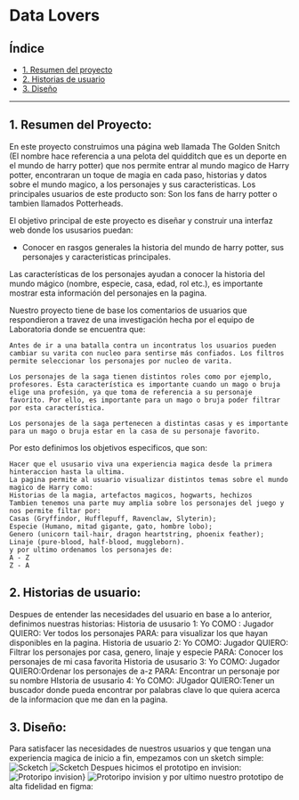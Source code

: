 # Data Lovers

## Índice

* [1. Resumen del proyecto](#1-resumen-del-proyecto)
* [2. Historias de usuario](#2-historias-de-usuario)
* [3. Diseño](#3-Diseño)

***

## 1. Resumen del Proyecto:

En este proyecto construimos una página web llamada The Golden Snitch (El nombre hace referencia a una pelota del quidditch que es un deporte en el mundo de harry potter) que nos permite entrar al mundo magico de Harry potter, encontraran un toque de magia en cada paso, historias y datos sobre el mundo magico, a los personajes y sus caracteristicas.
Los principales usuarios de este producto son: Son los fans de harry potter o tambien llamados Potterheads.

El objetivo principal de este proyecto es diseñar y construir una interfaz web donde los ususarios puedan:
 
 - Conocer en rasgos generales la historia del mundo de harry potter, sus personajes y caracteristicas principales.
    
Las características de los personajes ayudan a conocer la historia del mundo mágico (nombre, especie, casa, edad, rol etc.), es importante mostrar esta información del personajes en la pagina.

Nuestro proyecto tiene de base los comentarios de usuarios que respondieron a travez de una investigación hecha por el equipo de Laboratoria donde se encuentra que:

    Antes de ir a una batalla contra un incontratus los usuarios pueden cambiar su varita con nucleo para sentirse más confiados. Los filtros permite seleccionar los personajes por nucleo de varita.

    Los personajes de la saga tienen distintos roles como por ejemplo, profesores. Esta característica es importante cuando un mago o bruja elige una profesión, ya que toma de referencia a su personaje favorito. Por ello, es importante para un mago o bruja poder filtrar por esta característica.

    Los personajes de la saga pertenecen a distintas casas y es importante para un mago o bruja estar en la casa de su personaje favorito.

Por esto definimos los objetivos especificos, que son:

    Hacer que el ususario viva una experiencia magica desde la primera hinteraccion hasta la ultima.
    La pagina permite al usuario visualizar distintos temas sobre el mundo magico de Harry como:
    Historias de la magia, artefactos magicos, hogwarts, hechizos
    Tambien tenemos una parte muy amplia sobre los personajes del juego y nos permite filtar por:
    Casas (Gryffindor, Hufflepuff, Ravenclaw, Slyterin);
    Especie (Humano, mitad gigante, gato, hombre lobo);
    Genero (unicorn tail-hair, dragon heartstring, phoenix feather);
    Linaje (pure-blood, half-blood, muggleborn).
    y por ultimo ordenamos los personajes de:
    A - Z 
    Z - A

## 2. Historias de usuario:

Despues de entender las necesidades del usuario en base a lo anterior, definimos nuestras historias:
Historia de ususario 1: Yo COMO : Jugador QUIERO: Ver todos los personajes PARA: para visualizar los que hayan disponibles en la pagina.
Historia de usuario 2: Yo COMO: Jugador QUIERO: Filtrar los personajes por casa, genero, linaje y especie PARA: Conocer los personajes de mi casa favorita
Historia de ususario 3: Yo COMO: Jugador QUIERO:Ordenar los personajes de a-z PARA: Encontrar un personaje por su nombre
HIstoria de ususario 4: Yo COMO: JUgador QUIERO:Tener un buscador donde pueda encontrar por palabras clave lo que quiera acerca de la informacion que me dan en la pagina.

## 3. Diseño: 
Para satisfacer las necesidades de nuestros usuarios y que tengan una experiencia magica de inicio a fin, empezamos con un sketch simple:
![Scketch](https://ibb.co/4JMyRTQ)
![Scketch](https://ibb.co/nLpKp3y)
Despues hicimos el prototipo en invision:
![Protoripo invision](https://ibb.co/Mp2WxXr)}
![Protoripo invision](https://ibb.co/BTmGX9h)
y por ultimo nuestro prototipo de alta fidelidad en figma:




